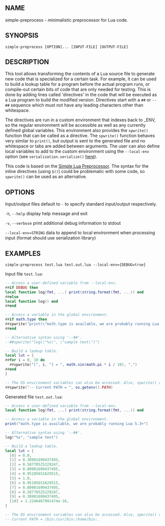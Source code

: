 <!-- MARKDOWN-AUTO-DOCS:START (FILE:src=./simple-preprocess.man) -->
<!-- The below content is automatically added from ./simple-preprocess.man -->
## NAME
  simple-preprocess - minimalistic preprocessor for Lua code.

## SYNOPSIS
  `simple-preprocess [OPTION]... [INPUT-FILE] [OUTPUT-FILE]`

## DESCRIPTION
  This tool allows transforming the contents of a Lua source file to generate new code that is specialized for a certain task. For example, it can be used to build a lookup table for a program before the actual program runs, or compile-out certain bits of code that are only needed for testing. This is done by adding lines called 'directives' in the code that will be executed as a Lua program to build the modified version. Directives start with a `##` or `--##` sequence which must not have any leading characters other than whitespace.
  
  The directives are run in a custom environment that indexes back to _ENV, so the regular environment will be accessible as well as any currently defined global variables. This environment also provides the `spwrite()` function that can be called as a directive. The `spwrite()` function behaves very similar to `print()`, but output is sent to the generated file and no whitespace or tabs are added between arguments. The user can also define local variables to add to the custom environment using the `--local-env` option (see `serialization.serialize()` [here](https://ocdoc.cil.li/api:serialization)).
  
  This code is based on the [Simple Lua Preprocessor](http://lua-users.org/wiki/SimpleLuaPreprocessor). The syntax for the inline directives (using `$()`) could be problematic with some code, so `spwrite()` can be used as an alternative.

## OPTIONS
  Input/output files default to `-` to specify standard input/output respectively.
  
  `-h`, `--help`        display help message and exit
  
  `-v`, `--verbose`     print additional debug information to stdout
  
  `--local-env=STRING`  data to append to local environment when processing input (format should use serialization library)

## EXAMPLES
  `simple-preprocess test.lua test.out.lua --local-env={DEBUG=true}`
  
  Input file `test.lua`:
```lua
-- Access a user-defined variable from --local-env.
##if DEBUG then
local function log(fmt, ...) print(string.format(fmt, ...)) end
##else
local function log() end
##end

-- Access a variable in the global environment.
##if math.type then
##spwrite("print(\"math.type is available, we are probably running Lua 5.3+\")")
##end

-- Alternative syntax using '--##'.
--##spwrite("log(\"%s\", \"sample text\")")

-- Build a lookup table.
local lut = {
##for i = 0, 10 do
  ##spwrite("[", i, "] = ", math.sin(math.pi * i / 10), ",")
##end
}

-- The OS environment variables can also be accessed. Also, spwrite() can be used to generate commented code.
##spwrite("-- Current PATH = ", os.getenv().PATH)
```
  
  
  Generated file `test.out.lua`:
```lua
-- Access a user-defined variable from --local-env.
local function log(fmt, ...) print(string.format(fmt, ...)) end

-- Access a variable in the global environment.
print("math.type is available, we are probably running Lua 5.3+")

-- Alternative syntax using '--##'.
log("%s", "sample text")

-- Build a lookup table.
local lut = {
  [0] = 0.0,
  [1] = 0.30901699437495,
  [2] = 0.58778525229247,
  [3] = 0.80901699437495,
  [4] = 0.95105651629515,
  [5] = 1.0,
  [6] = 0.95105651629515,
  [7] = 0.80901699437495,
  [8] = 0.58778525229247,
  [9] = 0.30901699437495,
  [10] = 1.2246467991474e-16,
}

-- The OS environment variables can also be accessed. Also, spwrite() can be used to generate commented code.
-- Current PATH = /bin:/usr/bin:/home/bin:.
```
<!-- MARKDOWN-AUTO-DOCS:END -->
